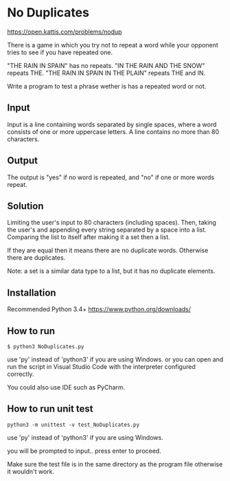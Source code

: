 # No Duplicates
https://open.kattis.com/problems/nodup

There is a game in which you try not to repeat a word while your opponent tries to see if you have repeated one.

"THE RAIN IN SPAIN" has no repeats.
"IN THE RAIN AND THE SNOW" repeats THE.
"THE RAIN IN SPAIN IN THE PLAIN" repeats THE and IN.

Write a program to test a phrase wether is has a repeated word or not.

## Input
Input is a line containing words separated by single spaces, where a word consists of one or more uppercase letters. A line contains no more than 80 characters.

## Output
The output is "yes" if no word is repeated, and "no" if one or more words repeat.

## Solution
Limiting the user's input to 80 characters (including spaces). Then, taking the user's and appending every string separated by a space into a list. Comparing the list to itself after making it a set then a list.

If they are equal then it means there are no duplicate words. Otherwise there are duplicates.

Note: a set is a similar data type to a list, but it has no duplicate elements.


## Installation
Recommended Python 3.4+
https://www.python.org/downloads/


## How to run
```
$ python3 NoDuplicates.py
```
use 'py' instead of 'python3' if you are using Windows.
or you can open and run the script in Visual Studio Code with the interpreter configured correctly.

You could also use IDE such as PyCharm.


## How to run unit test
```
python3 -m unittest -v test_NoDuplicates.py
```
use 'py' instead of 'python3' if you are using Windows.

you will be prompted to input.. press enter to proceed.
<p color="red">Make sure the test file is in the same directory as the program file otherwise it wouldn't work.</p>
